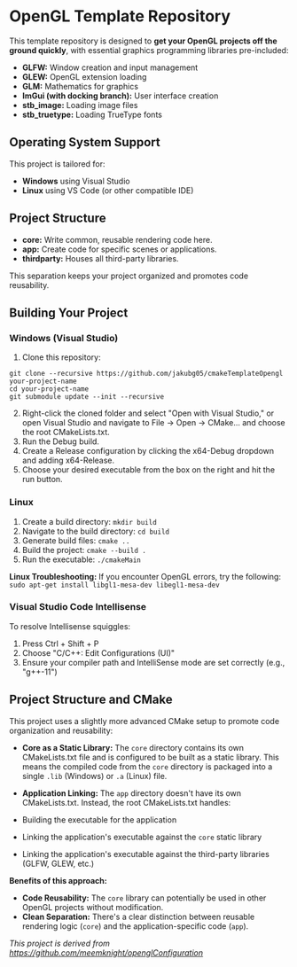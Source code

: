 # OpenGL Template Repository

This template repository is designed to **get your OpenGL projects off the ground quickly**, with essential graphics programming libraries pre-included:

* **GLFW:**  Window creation and input management
* **GLEW:** OpenGL extension loading
* **GLM:** Mathematics for graphics
* **ImGui (with docking branch):** User interface creation
* **stb_image:** Loading image files
* **stb_truetype:** Loading TrueType fonts

## Operating System Support

This project is tailored for:

* **Windows** using Visual Studio
* **Linux** using VS Code (or other compatible IDE)

## Project Structure

* **core:**  Write common, reusable rendering code here.
* **app:**  Create code for specific scenes or applications.
* **thirdparty:** Houses all third-party libraries.

This separation keeps your project organized and promotes code reusability.

## Building Your Project

### Windows (Visual Studio)

1. Clone this repository:
```
git clone --recursive https://github.com/jakubg05/cmakeTemplateOpengl your-project-name
cd your-project-name
git submodule update --init --recursive 
```
2. Right-click the cloned folder and select "Open with Visual Studio," or open Visual Studio and navigate to File -> Open -> CMake... and choose the root CMakeLists.txt.
3. Run the Debug build.
4. Create a Release configuration by clicking the x64-Debug dropdown and adding x64-Release.
5. Choose your desired executable from the box on the right and hit the run button.

### Linux

1. Create a build directory: `mkdir build`
2. Navigate to the build directory: `cd build`
3. Generate build files: `cmake ..`
4. Build the project: `cmake --build .`
5. Run the executable: `./cmakeMain`

**Linux Troubleshooting:** If you encounter OpenGL errors, try the following:
   `sudo apt-get install libgl1-mesa-dev libegl1-mesa-dev`

### Visual Studio Code Intellisense

To resolve Intellisense squiggles:

1. Press Ctrl + Shift + P
2. Choose "C/C++: Edit Configurations (UI)"
3. Ensure your compiler path and IntelliSense mode are set correctly (e.g., "g++-11")

## Project Structure and CMake

This project uses a slightly more advanced CMake setup to promote code organization and reusability:

* **Core as a Static Library:** The `core` directory contains its own CMakeLists.txt file and is configured to be built as a static library. This means the compiled code from the `core` directory is packaged into a single `.lib` (Windows) or `.a` (Linux) file.

* **Application Linking:** The `app` directory doesn't have its own CMakeLists.txt. Instead, the root CMakeLists.txt handles:
* Building the executable for the application
* Linking the application's executable against the `core` static library
* Linking the application's executable against the third-party libraries (GLFW, GLEW, etc.)

**Benefits of this approach:**

* **Code Reusability:** The `core` library can potentially be used in other OpenGL projects without modification.
* **Clean Separation:** There's a clear distinction between reusable rendering logic (`core`) and the application-specific code (`app`).

*This project is derived from https://github.com/meemknight/openglConfiguration*
